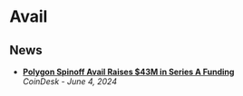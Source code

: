 # Avail

## News
- [**Polygon Spinoff Avail Raises $43M in Series A Funding**](https://www.coindesk.com/tech/2024/06/04/data-availability-network-avail-raises-43m-in-series-a/)
  <br/>_CoinDesk - June 4, 2024_
